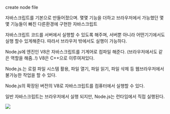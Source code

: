 create node file

자바스크립트를 기본으로 만들어졌으며. 몇몇 기능을 더하고 브라우저에서 가능했던 몇몇 기능들이 빠진 다른환경에 구현한 자바스크립트

자바스크립트 코드를 서버에서 실행할 수 있도록 해주며, 서버뿐 아니라 어떤기기에서도 실행 할수 있게해준다. 따라서 브라우저 밖에서도 실행이 가능하다.

Node.js에 엔진인 V8은 자바스크립트를 기계어로 컴파일 해준다. (브라우저에서도 같은 역할을 해줌..!)
V8은 C++으로 이루여져있다.

Node.js.는 로컬 파일 시스템 활용, 파일 열기, 파일 읽기, 파일 삭제 등 웹브라우저에서 불가능한 작업을 할 수 있다.

Node.js의 확장된 버전의 V8로 자바스크립트를 컴퓨터에서 실행할 수 있다.

일반 자바스크립트는 브라우저에서 실행 되지만, Node.js는 런타임에서 직접 실행된다.


<img src="~/Img/Node_js V8 엔진-001.png" />
